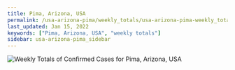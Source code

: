 ```yaml
---
title: Pima, Arizona, USA
permalink: /usa-arizona-pima/weekly_totals/usa-arizona-pima-weekly_totals.html
last_updated: Jan 15, 2022
keywords: ["Pima, Arizona, USA", "weekly totals"]
sidebar: usa-arizona-pima_sidebar
---
```


![Weekly Totals of Confirmed Cases for Pima, Arizona, USA](/covid_tracker/images/graphs/usa-arizona-pima-weekly_totals_graph.png)
